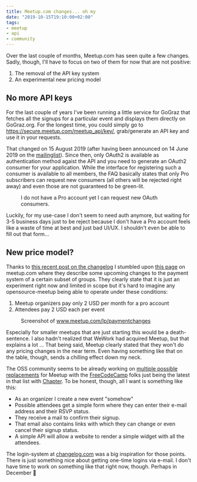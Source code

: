 ```yaml
---
title: Meetup.com changes... oh my
date: "2019-10-15T19:10:00+02:00"
tags:
- meetup
- api
- community
---
```


Over the last couple of months, Meetup.com has seen quite a few
changes. Sadly, though, I'll have to focus on two of them for now that
are not positive:

1. The removal of the API key system
2. An experimental new pricing model

## No more API keys

For the last couple of years I've been running a little service for
GoGraz that fetches all the signups for a particular event and
displays them directly on GoGraz.org. For the longest time, you could
simply go to https://secure.meetup.com/meetup_api/key/, grab/generate
an API key and use it in your requests.

That changed on 15 August 2019 (after having been announced on 14 June
2019 on the [mailinglist][ml]). Since then, only OAuth2 is available
as authentication method agaist the API and you need to generate an
OAuth2 consumer for your application. While the interface for
registering such a consumer is available to all members, the FAQ
basically states that only Pro subscribers can request new consumers
(all others will be rejected right away) and even those are not
guaranteed to be green-lit.

<figure>
<img src="/media/2019/meetup-consumers.png" alt="">
<figcaption>I do not have a Pro account yet I can request new OAuth consumers.</figcaption>
</figure>

Luckily, for my use-case I don't seem to need auth anymore, but
waiting for 3-5 business days just to be reject because I don't have a
Pro account feels like a waste of time at best and just bad UI/UX. I
shouldn't even be able to fill out that form...

## New price model?

Thanks to [this recent post on the changelog][cl] I stumbled upon
[this page][mu] on meetup.com where they describe some upcoming
changes to the payment system of a certain subset of groups. They
clearly state that it is just an experiment right now and limited in
scope but it's hard to imagine any opensource-meetup being able to
operate under these conditions:

1. Meetup organizers pay only 2 USD per month for a pro account
2. Attendees pay 2 USD each per event

<figure>
<img src="/media/2019/meetup-pricing.png" alt="">
<figcaption>Screenshot of <a href="https://www.meetup.com/lp/paymentchanges">www.meetup.com/lp/paymentchanges</a></figcaption>
</figure>

Especially for smaller meetups that are just starting this would be a
death-sentence. I also hadn't realized that WeWork had acquired
Meetup, but that explains a lot ... That being said, Meetup clearly
stated that they won't do any pricing changes in the near term. Even
having something like that on the table, though, sends a chilling
effect down my neck.

The OSS community seems to be already working on [multiple possible
replacements][r] for Meetup with the [FreeCodeCamp][f] folks just
being the latest in that list with [Chapter][c]. To be honest, though,
all I want is something like this:

- As an organizer I create a new event "somehow"
- Possible attendees get a simple form where they can enter their
  e-mail address and their RSVP status.
- They receive a mail to confirm their signup. 
- That email also contains links with which they can change or even
  cancel their signup status.
- A simple API will allow a website to render a simple widget with all
  the attendees.
  
The login-system at [changelog.com][cc] was a big inspiration for
those points. There is just something nice about getting one-time
logins via e-mail. I don't have time to work on something like that
right now, though. Perhaps in December 🤣

[mu]: https://www.meetup.com/lp/paymentchanges
[cl]: https://changelog.com/news/so-long-meetup-and-thanks-for-all-the-pizza-M3Z2
[ml]: https://groups.google.com/forum/#!topic/meetup-api/R__7mPzWJc0
[r]: https://github.com/coderbyheart/open-source-meetup-alternatives
[c]: https://github.com/freeCodeCamp/chapter
[f]: https://twitter.com/ossia/status/1183845054449930241
[cc]: https://changelog.com/
